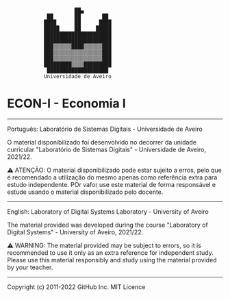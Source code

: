                           ██▄                           
                 ██       ██       ██                  
                ████      ██      ████                 
                █████     ██     █████                 
                ██████████████████████                 
                ██████████████████████                 
                ███▒▒▒▒▒▒████▒▒▒▒▒▒███                 
                ███▒▒▒▒▒▒▒▒▒▒▒▒▒▒▒▒███                 
                ███▒▒▒▒▒▒▒▒▒▒▒▒▒▒▒▒███                 
                █████████▒▒▒▒█████████                 
                 ████████████████████   
                Universidade de Aveiro
# ECON-I - Economia I
___________________________________________________________________________________________________________________________________________________________
Português: 
Laboratório de Sistemas Digitais - Universidade de Aveiro

  O material disponibilizado foi desenvolvido no decorrer da unidade curricular "Laboratório de Sistemas Digitais" - Universidade de Aveiro, 2021/22. 
  
  ⚠️ ATENÇÃO: O material disponibilizado pode estar sujeito a erros, pelo que é recomendado a utilização do mesmo apenas como referência extra para estudo independente. POr vafor use este material de forma responsável e estude usando o material disponibilizado pelo docente.

___________________________________________________________________________________________________________________________________________________________
English: 
Laboratory of Digital Systems Laboratory - University of Aveiro

  The material provided was developed during the course "Laboratory of Digital Systems" - University of Aveiro, 2021/22.
  
  ⚠️ WARNING: The material provided may be subject to errors, so it is recommended to use it only as an extra reference for independent study. Please use this material responsibly and study using the material provided by your teacher.

___________________________________________________________________________________________________________________________________________________________

Copyright (c) 2011-2022 GitHub Inc.
MIT Licence
